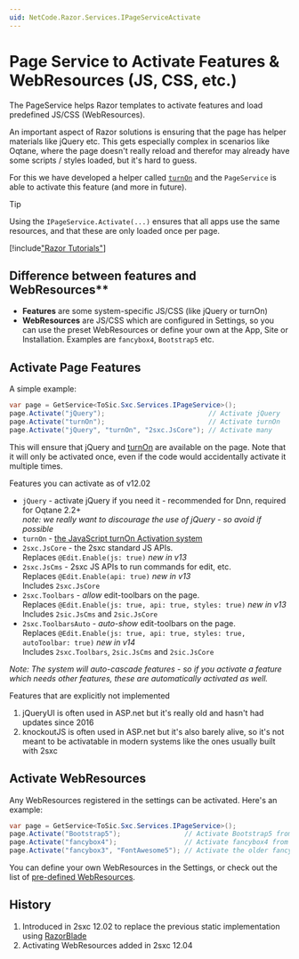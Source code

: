 ```yaml
---
uid: NetCode.Razor.Services.IPageServiceActivate
---
```


# Page Service to Activate Features & WebResources (JS, CSS, etc.)

The PageService helps Razor templates to activate features and load predefined JS/CSS (WebResources). 

An important aspect of Razor solutions is ensuring that the page has helper materials like jQuery etc. 
This gets especially complex in scenarios like Oqtane, where the page doesn't really reload and therefor may already have some scripts / styles loaded, but it's hard to guess. 

For this we have developed a helper called [`turnOn`](xref:JsCode.TurnOn.Index) and the `PageService` is able to activate this feature (and more in future). 

> [!TIP]
> Using the `IPageService.Activate(...)` ensures that all apps use the same resources, and that these are only loaded once per page. 

[!include["Razor Tutorials"](~/shared/tutorials/razor.md)]

## Difference between features and WebResources**

* **Features** are some system-specific JS/CSS (like jQuery or turnOn)
* **WebResources** are JS/CSS which are configured in Settings, so you can use the preset WebResources or define your own at the App, Site or Installation. Examples are `fancybox4`, `Bootstrap5` etc.

## Activate Page Features

A simple example:

```c#
var page = GetService<ToSic.Sxc.Services.IPageService>();
page.Activate("jQuery");                          // Activate jQuery
page.Activate("turnOn");                          // Activate turnOn
page.Activate("jQuery", "turnOn", "2sxc.JsCore"); // Activate many
```

This will ensure that jQuery and [turnOn](xref:JsCode.TurnOn.Index) are available on the page. 
Note that it will only be activated once, even if the code would accidentally activate it multiple times. 

Features you can activate as of v12.02

* `jQuery`  - activate jQuery if you need it - recommended for Dnn, required for Oqtane 2.2+  
    _note: we really want to discourage the use of jQuery - so avoid if possible_
* `turnOn` - [the JavaScript turnOn Activation system](xref:JsCode.TurnOn.Index)
* `2sxc.JsCore` - the 2sxc standard JS APIs.  
    Replaces `@Edit.Enable(js: true)` _new in v13_
* `2sxc.JsCms` - 2sxc JS APIs to run commands for edit, etc.  
    Replaces `@Edit.Enable(api: true)` _new in v13_  
    Includes `2sxc.JsCore`
* `2sxc.Toolbars` - _allow_ edit-toolbars on the page.  
    Replaces `@Edit.Enable(js: true, api: true, styles: true)` _new in v13_  
    Includes `2sic.JsCms` and `2sic.JsCore`
* `2sxc.ToolbarsAuto` - _auto-show_ edit-toolbars on the page.  
    Replaces `@Edit.Enable(js: true, api: true, styles: true, autoToolbar: true)` _new in v14_  
    Includes `2sxc.Toolbars`, `2sic.JsCms` and `2sic.JsCore`

_Note: The system will auto-cascade features - so if you activate a feature which needs other features, these are automatically activated as well._

Features that are explicitly not implemented

1. jQueryUI is often used in ASP.net but it's really old and hasn't had updates since 2016
1. knockoutJS is often used in ASP.net but it's also barely alive, so it's not meant to be activatable in modern systems like the ones usually built with 2sxc

## Activate WebResources

Any WebResources registered in the settings can be activated. Here's an example: 

```c#
var page = GetService<ToSic.Sxc.Services.IPageService>();
page.Activate("Bootstrap5");                // Activate Bootstrap5 from a CDN
page.Activate("fancybox4");                 // Activate fancybox4 from a CDN
page.Activate("fancybox3", "FontAwesome5"); // Activate the older fancybox + FontAwesome5
```

You can define your own WebResources in the Settings, or check out the list of [pre-defined WebResources](xref:Basics.Configuration.Settings.WebResources).


## History

1. Introduced in 2sxc 12.02 to replace the previous static implementation using [RazorBlade](xref:NetCode.RazorBlade.Index)
1. Activating WebResources added in 2sxc 12.04